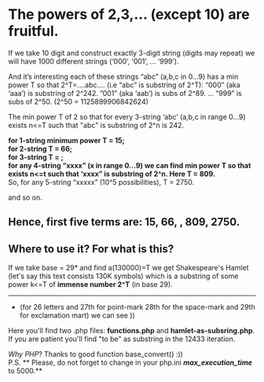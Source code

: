 

# The powers of 2,3,… (except 10) are fruitful.
If we take 10 digit and construct  exactly 3-digit string (digits may repeat) we will have 1000 different strings (‘000’, ‘001’, … ‘999’).

And it’s interesting each of these strings “abc” (a,b,c in 0…9) has a min power T so that 2^T=….abc…. (i.e “abc” is substring of 2^T):
“000”  (aka ‘aaa’) is substring of 2^242.
”001” (aka ‘aab’) is subs of 2^89.
…
”999” is subs of 2^50.  (2^50 = 1125899906842624)

The min power T of 2 so that for every 3-string ‘abc’  (a,b,c in range 0…9) exists n<=T such that "abc" is substring of 2^n is 242.

 
**for 1-string minimum power T = 15;**  
**for 2-string  T = 66;**  
**for 3-string  T = ;**  
**for any 4-string “xxxx”  (x in range 0…9) we can find min power T so that exists n<=t such that ‘xxxx” is substring of 2^n. Here T = 809.**   
So, for any 5-string “xxxxx” (10^5  possibilities), T = 2750.

and so on. 
	
## Hence, first five terms are:  15, 66, , 809, 2750.

## Where to use it?  For what is this? 

If we take base = 29* and find a(130000)=T we get Shakespeare's Hamlet (let's say this text consists 130K symbols) which is a substring of some power k<=T of **immense number 2^T** (in base 29).  
___
* (for 26 letters and 27th for point-mark 28th for the space-mark and 29th for exclamation mart) we can see )) 

 
Here you'll find two .php files: **functions.php** and **hamlet-as-subsring.php**. If you are patient you'll find "to be" as substring in the  12433 iteration.

_Why PHP_? Thanks to good function base_convert() :))  
P.S. ** Please, do not forget to change in your php.ini **_max_execution_time_** to 5000.**

